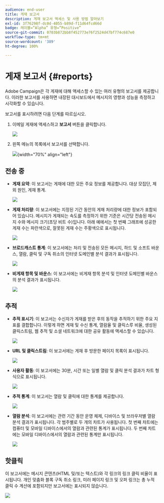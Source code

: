 ```yaml
---
audience: end-user
title: 게재 보고서
description: 게재 보고서 액세스 및 사용 방법 알아보기
exl-id: 3f76298f-dc0d-4055-b89d-f11d64fcd66d
badge: 레이블=“Alpha” 유형=“Positive”
source-git-commit: 0703b872bb8f452773e76f2524d47bf774c687e0
workflow-type: tm+mt
source-wordcount: '389'
ht-degree: 100%

---
```


# 게재 보고서 {#reports}


Adobe Campaign은 각 게재에 대해 액세스할 수 있는 여러 유형의 보고서를 제공합니다. 이러한 보고서를 사용하면 내장된 대시보드에서 메시지의 영향과 성능을 측정하고 시각화할 수 있습니다.

보고서를 표시하려면 다음 단계를 따르십시오.

1. 이메일 게재에 액세스하고 **보고서** 버튼을 클릭합니다.

   ![](assets/reporting.png)

1. 왼쪽 메뉴의 목록에서 보고서를 선택합니다.

   ![](assets/reporting2.png){width="70%" align="left"}

## 전송 중

* **게재 요약**: 이 보고서는 게재에 대한 모든 주요 정보를 제공합니다. 대상 모집단, 제외 원인, 게재 통계.

   ![](assets/reporting3.png)

* **게재 처리량**: 이 보고서에는 지정된 기간 동안의 게재 처리량에 대한 정보가 포함되어 있습니다. 메시지가 게재되는 속도를 측정하기 위한 기준은 시간당 전송된 메시지 수와 메시지 크기(초당 비트 수)입니다. 아래 예에서는 첫 번째 그래프에 성공한 게재 수는 파란색으로, 잘못된 게재 수는 주황색으로 표시됩니다.

   ![](assets/reporting3bis.png)

* **브로드캐스트 통계**: 이 보고서에는 처리 및 전송된 모든 메시지, 하드 및 소프트 바운스, 열람, 클릭 및 구독 취소의 인터넷 도메인별 분석 결과가 표시됩니다.

   ![](assets/reporting4.png)

* **비게재 항목 및 바운스**: 이 보고서에는 비게재 항목 분석 및 인터넷 도메인별 바운스의 분석 결과가 표시됩니다.

   ![](assets/reporting5.png)

## 추적

* **추적 표시기**: 이 보고서는 수신자가 게재를 받은 후의 동작을 추적하기 위한 주요 지표를 결합합니다. 이렇게 하면 게재 및 수신 통계, 열람율 및 클릭스루 비율, 생성된 클릭스트림, 웹 추적 및 소셜 네트워크에 대한 공유 활동에 액세스할 수 있습니다.

   ![](assets/reporting6.png)

* **URL 및 클릭스트림**: 이 보고서에는 게재 후 방문한 페이지 목록이 표시됩니다.

   ![](assets/reporting7.png)

* **사용자 활동**: 이 보고서에는 30분, 시간 또는 일별 열람 및 클릭 분석 결과가 차트 형식으로 표시됩니다.

   ![](assets/reporting8.png)

* **추적 통계**: 이 보고서는 열람 및 클릭에 대한 통계를 제공합니다.

   ![](assets/reporting9.png)

* **열람 분석**: 이 보고서에는 관련 기간 동안 운영 체제, 디바이스 및 브라우저별 열람 분석 결과가 표시됩니다. 각 범주별로 두 개의 차트가 사용됩니다. 첫 번째 차트에는 컴퓨터 및 모바일 디바이스에서의 열람과 관련된 통계가 표시됩니다. 두 번째 차트에는 모바일 디바이스에서의 열람과 관련된 통계만 표시됩니다.

   ![](assets/reporting10.png)

## 핫클릭

이 보고서에는 메시지 콘텐츠(HTML 및/또는 텍스트)와 각 링크의 링크 클릭 비율이 표시됩니다. 개인 맞춤화 블록 구독 취소 링크, 미러 페이지 링크 및 오퍼 링크는 총 누적 클릭 수 계산에 포함되지만 보고서에는 표시되지 않습니다.

![](assets/reporting11.png)
